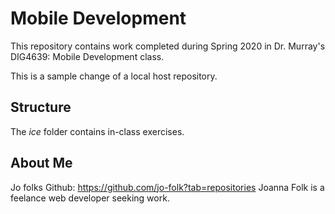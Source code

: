 # Mobile Development
This repository contains work completed during Spring 2020 in Dr. Murray's DIG4639: Mobile Development class.

This is a sample change of a local host repository.

## Structure
The *ice* folder contains in-class exercises. 

## About Me
Jo folks Github: https://github.com/jo-folk?tab=repositories
Joanna Folk is a feelance web developer seeking work.
